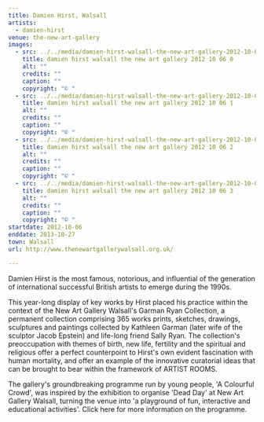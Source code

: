 ```yaml
---
title: Damien Hirst, Walsall
artists:
  - damien-hirst
venue: the-new-art-gallery
images:
  - src: ../../media/damien-hirst-walsall-the-new-art-gallery-2012-10-06-0.webp
    title: damien hirst walsall the new art gallery 2012 10 06 0
    alt: ""
    credits: ""
    caption: ""
    copyright: "© "
  - src: ../../media/damien-hirst-walsall-the-new-art-gallery-2012-10-06-1.webp
    title: damien hirst walsall the new art gallery 2012 10 06 1
    alt: ""
    credits: ""
    caption: ""
    copyright: "© "
  - src: ../../media/damien-hirst-walsall-the-new-art-gallery-2012-10-06-2.webp
    title: damien hirst walsall the new art gallery 2012 10 06 2
    alt: ""
    credits: ""
    caption: ""
    copyright: "© "
  - src: ../../media/damien-hirst-walsall-the-new-art-gallery-2012-10-06-3.webp
    title: damien hirst walsall the new art gallery 2012 10 06 3
    alt: ""
    credits: ""
    caption: ""
    copyright: "© "
startdate: 2012-10-06
enddate: 2013-10-27
town: Walsall
url: http://www.thenewartgallerywalsall.org.uk/

---
```


Damien Hirst is the most famous, notorious, and influential of the generation of international successful British artists to emerge during the 1990s.

This year-long display of key works by Hirst placed his practice within the context of the New Art Gallery Walsall's Garman Ryan Collection, a permanent collection comprising 365 works prints, sketches, drawings, sculptures and paintings collected by Kathleen Garman (later wife of the sculptor Jacob Epstein) and life-long friend Sally Ryan. The collection's preoccupation with themes of birth, new life, fertility and the spiritual and religious offer a perfect counterpoint to Hirst's own evident fascination with human mortality, and offer an example of the innovative curatorial ideas that can be brought to bear within the framework of ARTIST ROOMS.

The gallery's groundbreaking programme run by young people, 'A Colourful Crowd', was inspired by the exhibition to organise 'Dead Day' at New Art Gallery Walsall, turning the venue into 'a playground of fun, interactive and educational activities'. Click here for more information on the programme.